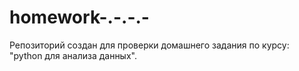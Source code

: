 # homework-.-.-.-
Репозиторий создан для проверки домашнего задания по курсу: "python для анализа данных".
